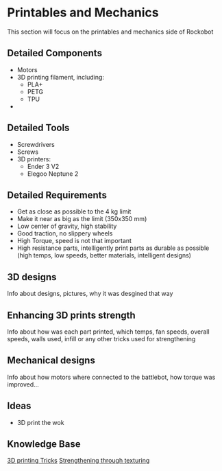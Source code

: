 # Printables and Mechanics
This section will focus on the printables and mechanics side of Rockobot

## Detailed Components
- Motors
- 3D printing filament, including:
    - PLA+
    - PETG
    - TPU
-

## Detailed Tools
- Screwdrivers
- Screws
- 3D printers:
    - Ender 3 V2
    - Elegoo Neptune 2

## Detailed Requirements
- Get as close as possible to the 4 kg limit
- Make it near as big as the limit (350x350 mm)
- Low center of gravity, high stability
- Good traction, no slippery wheels
- High Torque, speed is not that important
- High resistance parts, intelligently print parts as durable as possible (high temps, low speeds, better materials, intelligent designs)

## 3D designs
Info about designs, pictures, why it was desgined that way

## Enhancing 3D prints strength
Info about how was each part printed, which temps, fan speeds, overall speeds, walls used, infill or any other tricks used for strengthening

## Mechanical designs
Info about how motors where connected to the battlebot, how torque was improved...

## Ideas
- 3D print the wok

## Knowledge Base
[3D printing Tricks](https://youtu.be/krrqydtneO0)
[Strengthening through texturing](https://youtu.be/3-ygdNQThAs)
